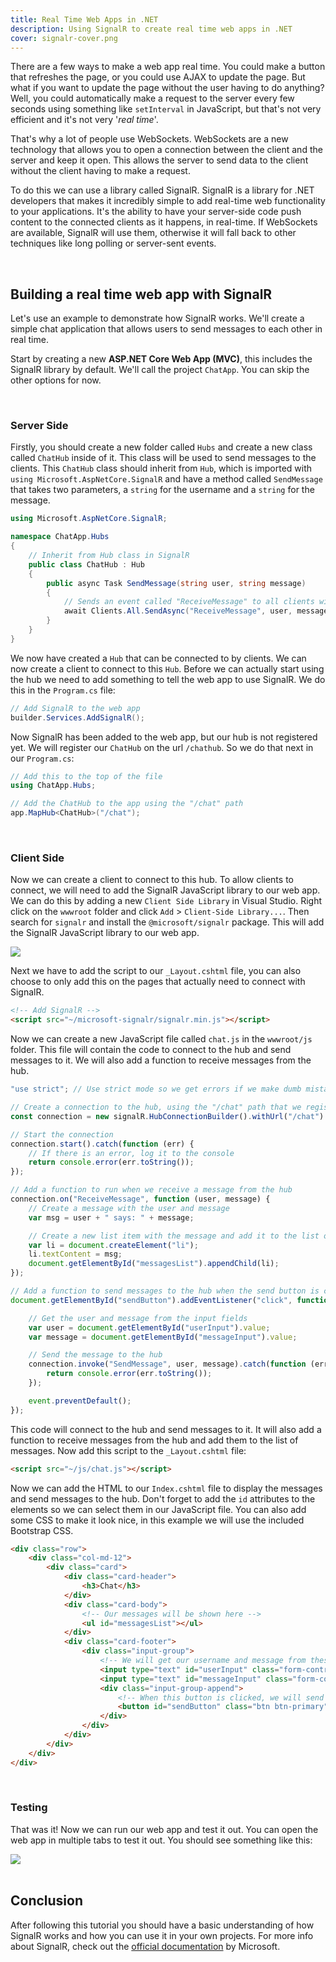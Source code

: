 ```yaml
---
title: Real Time Web Apps in .NET 
description: Using SignalR to create real time web apps in .NET
cover: signalr-cover.png
---
```


There are a few ways to make a web app real time. You could make a button that refreshes the page, or you could use AJAX to update the page. But what if you want to update the page without the user having to do anything? Well, you could automatically make a request to the server every few seconds using something like `setInterval` in JavaScript, but that's not very efficient and it's not very '*real time*'.

That's why a lot of people use WebSockets. WebSockets are a new technology that allows you to open a connection between the client and the server and keep it open. This allows the server to send data to the client without the client having to make a request.

To do this we can use a library called SignalR. SignalR is a library for .NET developers that makes it incredibly simple to add real-time web functionality to your applications. It's the ability to have your server-side code push content to the connected clients as it happens, in real-time. If WebSockets are available, SignalR will use them, otherwise it will fall back to other techniques like long polling or server-sent events.

<br>

## Building a real time web app with SignalR

Let's use an example to demonstrate how SignalR works. We'll create a simple chat application that allows users to send messages to each other in real time.

Start by creating a new **ASP.NET Core Web App (MVC)**, this includes the SignalR library by default. We'll call the project `ChatApp`. You can skip the other options for now.

<br>

### Server Side

Firstly, you should create a new folder called `Hubs` and create a new class called `ChatHub` inside of it. This class will be used to send messages to the clients. This `ChatHub` class should inherit from `Hub`, which is imported with `using Microsoft.AspNetCore.SignalR` and have a method called `SendMessage` that takes two parameters, a `string` for the username and a `string` for the message.

```csharp
using Microsoft.AspNetCore.SignalR;

namespace ChatApp.Hubs
{
    // Inherit from Hub class in SignalR
    public class ChatHub : Hub
    {
        public async Task SendMessage(string user, string message)
        {
            // Sends an event called "ReceiveMessage" to all clients with the user and message as parameters
            await Clients.All.SendAsync("ReceiveMessage", user, message);
        }
    }
}
```

We now have created a `Hub` that can be connected to by clients. We can now create a client to connect to this `Hub`. Before we can actually start using the hub we need to add something to tell the web app to use SignalR. We do this in the `Program.cs` file:

```csharp
// Add SignalR to the web app
builder.Services.AddSignalR();
```

Now SignalR has been added to the web app, but our hub is not registered yet. We will register our `ChatHub` on the url `/chathub`. So we do that next in our `Program.cs`:

```csharp
// Add this to the top of the file
using ChatApp.Hubs;

// Add the ChatHub to the app using the "/chat" path
app.MapHub<ChatHub>("/chat");
```

<br>

### Client Side

Now we can create a client to connect to this hub. To allow clients to connect, we will need to add the SignalR JavaScript library to our web app. We can do this by adding a new `Client Side Library` in Visual Studio. Right click on the `wwwroot` folder and click `Add` > `Client-Side Library...`. Then search for `signalr` and install the `@microsoft/signalr` package. This will add the SignalR JavaScript library to our web app.

<div class="md-container">
    <img class="md-img" src="../resources/images/add-signalr-client-js-library.png">
</div>

Next we have to add the script to our `_Layout.cshtml` file, you can also choose to only add this on the pages that actually need to connect with SignalR.

```html
<!-- Add SignalR -->
<script src="~/microsoft-signalr/signalr.min.js"></script>
```

Now we can create a new JavaScript file called `chat.js` in the `wwwroot/js` folder. This file will contain the code to connect to the hub and send messages to it. We will also add a function to receive messages from the hub.

```js
"use strict"; // Use strict mode so we get errors if we make dumb mistakes

// Create a connection to the hub, using the "/chat" path that we registered in the Program.cs file
const connection = new signalR.HubConnectionBuilder().withUrl("/chat").build();

// Start the connection
connection.start().catch(function (err) {
    // If there is an error, log it to the console
    return console.error(err.toString());
});

// Add a function to run when we receive a message from the hub
connection.on("ReceiveMessage", function (user, message) {
    // Create a message with the user and message
    var msg = user + " says: " + message;

    // Create a new list item with the message and add it to the list of messages
    var li = document.createElement("li");
    li.textContent = msg;
    document.getElementById("messagesList").appendChild(li);
});

// Add a function to send messages to the hub when the send button is clicked
document.getElementById("sendButton").addEventListener("click", function (event) {

    // Get the user and message from the input fields
    var user = document.getElementById("userInput").value;
    var message = document.getElementById("messageInput").value;

    // Send the message to the hub
    connection.invoke("SendMessage", user, message).catch(function (err) {
        return console.error(err.toString());
    });

    event.preventDefault();
});
```

This code will connect to the hub and send messages to it. It will also add a function to receive messages from the hub and add them to the list of messages. Now add this script to the `_Layout.cshtml` file:

```html
<script src="~/js/chat.js"></script>
```

Now we can add the HTML to our `Index.cshtml` file to display the messages and send messages to the hub. Don't forget to add the `id` attributes to the elements so we can select them in our JavaScript file. You can also add some CSS to make it look nice, in this example we will use the included Bootstrap CSS.

```html
<div class="row">
    <div class="col-md-12">
        <div class="card">
            <div class="card-header">
                <h3>Chat</h3>
            </div>
            <div class="card-body">
                <!-- Our messages will be shown here -->
                <ul id="messagesList"></ul>
            </div>
            <div class="card-footer">
                <div class="input-group">
                    <!-- We will get our username and message from these fields -->
                    <input type="text" id="userInput" class="form-control" placeholder="Username" />
                    <input type="text" id="messageInput" class="form-control" placeholder="Message" />
                    <div class="input-group-append">
                        <!-- When this button is clicked, we will send a message to the server -->
                        <button id="sendButton" class="btn btn-primary">Send</button>
                    </div>
                </div>
            </div>
        </div>
    </div>
</div>
```

<br>

### Testing

That was it! Now we can run our web app and test it out. You can open the web app in multiple tabs to test it out. You should see something like this:

<div class="md-container">
    <img class="md-img" src="../resources/images/signalr-messaging-example-result.png">
</div>

<br>

## Conclusion

After following this tutorial you should have a basic understanding of how SignalR works and how you can use it in your own projects. For more info about SignalR, check out the [official documentation](https://learn.microsoft.com/en-us/aspnet/core/signalr/introduction?view=aspnetcore-7.0) by Microsoft.